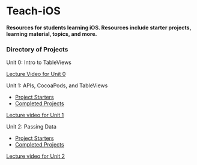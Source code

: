 
# Teach-iOS

**Resources for students learning iOS. Resources include starter projects, learning material, topics, and more.**

### Directory of Projects

Unit 0: Intro to TableViews

[Lecture Video for Unit 0](https://youtu.be/ORT_wjul4hQ)


Unit 1: APIs, CocoaPods, and TableViews
* [Project Starters](https://github.com/membriux/Teach-iOS/blob/master/Projects%20Zips/Unit%201%20Starter%20Projects.zip)
* [Completed Projects](https://github.com/membriux/Teach-iOS/blob/master/Projects%20Zips/Unit%201%20CompletedProjects.zip)

[Lecture video for Unit 1](https://youtu.be/NXNAboLvG5c)

Unit 2: Passing Data
* [Project Starters](https://github.com/membriux/Teach-iOS/blob/master/Projects%20Zips/Unit%202%20Completed%20Projects.zip)
* [Completed Projects](https://github.com/membriux/Teach-iOS/blob/master/Projects%20Zips/Unit%202%20StarterProjects.zip)

[Lecture video for Unit 2](https://youtu.be/LFRToHPISnw)

